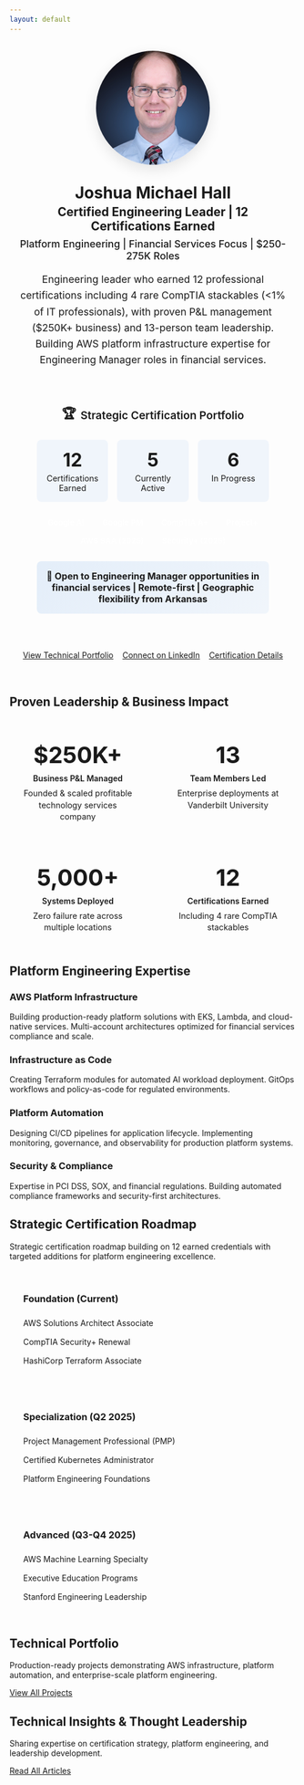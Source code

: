 ```yaml
---
layout: default
---
```


<div class="hero-section with-divider">
  <div class="hero-content">
    <div class="hero-layout">
      <div class="hero-image">
        <img src="/assets/images/headshot.jpg" alt="Joshua Michael Hall" loading="lazy">
      </div>
      <div class="hero-text">
        <h1>Joshua Michael Hall</h1>
        <h2>Certified Engineering Leader | 12 Certifications Earned</h2>
        <h3 class="hero-tagline">Platform Engineering | Financial Services Focus | $250-275K Roles</h3>
        <p>Engineering leader who earned 12 professional certifications including 4 rare CompTIA stackables (<1% of IT professionals), with proven P&L management ($250K+ business) and 13-person team leadership. Building AWS platform infrastructure expertise for Engineering Manager roles in financial services.</p>
        <div class="certification-highlight">
          <h4><span class="cert-icon">🏆</span> Strategic Certification Portfolio</h4>
          <div class="cert-stats">
            <div class="cert-stat">
              <span class="cert-number">12</span>
              <span class="cert-label">Certifications Earned</span>
            </div>
            <div class="cert-stat">
              <span class="cert-number">5</span>
              <span class="cert-label">Currently Active</span>
            </div>
            <div class="cert-stat">
              <span class="cert-number">6</span>
              <span class="cert-label">In Progress</span>
            </div>
          </div>
          <div class="featured-certs">
            <span class="cert-badge">Google AI</span>
            <span class="cert-badge">Google PM</span>
            <span class="cert-badge">CompTIA A+</span>
            <span class="cert-badge">Project+</span>
            <span class="cert-badge">AWS SAA (2025)</span>
            <span class="cert-badge">Security+ (2025)</span>
          </div>
          <div class="availability-notice">
            <strong>🚀 Open to Engineering Manager opportunities in financial services | Remote-first | Geographic flexibility from Arkansas</strong>
          </div>
        </div>
        <div class="hero-links">
          <a href="/portfolio" class="btn primary-btn cta-main-btn">View Technical Portfolio</a>
          <a href="https://linkedin.com/in/joshuamichaelhall" class="btn secondary-btn cta-main-btn">Connect on LinkedIn</a>
          <a href="/certifications" class="btn outlined-btn cta-main-btn">Certification Details</a>
        </div>
      </div>
    </div>
  </div>
</div>

<div class="home-section with-divider" id="leadership-impact">
  <h2>Proven Leadership & Business Impact</h2>
  <div class="impact-metrics">
    <div class="metric-card">
      <div class="metric-value">$250K+</div>
      <div class="metric-label">Business P&L Managed</div>
      <div class="metric-detail">Founded & scaled profitable technology services company</div>
    </div>
    <div class="metric-card">
      <div class="metric-value">13</div>
      <div class="metric-label">Team Members Led</div>
      <div class="metric-detail">Enterprise deployments at Vanderbilt University</div>
    </div>
    <div class="metric-card">
      <div class="metric-value">5,000+</div>
      <div class="metric-label">Systems Deployed</div>
      <div class="metric-detail">Zero failure rate across multiple locations</div>
    </div>
    <div class="metric-card">
      <div class="metric-value">12</div>
      <div class="metric-label">Certifications Earned</div>
      <div class="metric-detail">Including 4 rare CompTIA stackables</div>
    </div>
  </div>
</div>

<div class="home-section with-divider" id="technical-focus">
  <h2>Platform Engineering Expertise</h2>
  <div class="tech-focus-grid">
    <div class="tech-focus-item">
      <h3>AWS Platform Infrastructure</h3>
      <p>Building production-ready platform solutions with EKS, Lambda, and cloud-native services. Multi-account architectures optimized for financial services compliance and scale.</p>
    </div>
    <div class="tech-focus-item">
      <h3>Infrastructure as Code</h3>
      <p>Creating Terraform modules for automated AI workload deployment. GitOps workflows and policy-as-code for regulated environments.</p>
    </div>
    <div class="tech-focus-item">
      <h3>Platform Automation</h3>
      <p>Designing CI/CD pipelines for application lifecycle. Implementing monitoring, governance, and observability for production platform systems.</p>
    </div>
    <div class="tech-focus-item">
      <h3>Security & Compliance</h3>
      <p>Expertise in PCI DSS, SOX, and financial regulations. Building automated compliance frameworks and security-first architectures.</p>
    </div>
  </div>
</div>

<div class="home-section with-divider" id="certification-journey">
  <h2>Strategic Certification Roadmap</h2>
  <p class="section-intro-text">Strategic certification roadmap building on 12 earned credentials with targeted additions for platform engineering excellence.</p>
  <div class="roadmap-phases">
    <div class="roadmap-phase">
      <h3>Foundation (Current)</h3>
      <ul>
        <li>AWS Solutions Architect Associate</li>
        <li>CompTIA Security+ Renewal</li>
        <li>HashiCorp Terraform Associate</li>
      </ul>
    </div>
    <div class="roadmap-phase">
      <h3>Specialization (Q2 2025)</h3>
      <ul>
        <li>Project Management Professional (PMP)</li>
        <li>Certified Kubernetes Administrator</li>
        <li>Platform Engineering Foundations</li>
      </ul>
    </div>
    <div class="roadmap-phase">
      <h3>Advanced (Q3-Q4 2025)</h3>
      <ul>
        <li>AWS Machine Learning Specialty</li>
        <li>Executive Education Programs</li>
        <li>Stanford Engineering Leadership</li>
      </ul>
    </div>
  </div>
</div>

<div class="home-section with-divider" id="projects">
  <h2>Technical Portfolio</h2>
  <p class="section-intro-text">Production-ready projects demonstrating AWS infrastructure, platform automation, and enterprise-scale platform engineering.</p>
  <div id="github-projects"></div>
  <div class="section-link">
    <a href="/portfolio" class="btn outlined-btn">View All Projects</a>
  </div>
</div>

<div class="home-section no-divider" id="thought-leadership">
  <h2>Technical Insights & Thought Leadership</h2>
  <p class="section-intro-text">Sharing expertise on certification strategy, platform engineering, and leadership development.</p>
  <div id="devto-articles"></div>
  <div class="section-link">
    <a href="/blog" class="btn outlined-btn">Read All Articles</a>
  </div>
</div>


<style>
  .hero-layout {
    display: flex;
    flex-direction: column;
    align-items: center;
    gap: 2rem;
    max-width: 1200px;
    margin: 0 auto;
    padding: 1rem 1rem 2rem 1rem;
    text-align: center;
  }
  
  .hero-image {
    flex-shrink: 0;
    width: 200px;
    height: 200px;
    border-radius: 50%;
    overflow: hidden;
    box-shadow: 0 8px 24px rgba(0, 0, 0, 0.1);
  }
  
  .hero-image img {
    width: 100%;
    height: 100%;
    object-fit: cover;
    object-position: center;
    transition: transform 0.3s ease;
  }
  
  .hero-image:hover img {
    transform: scale(1.05);
  }
  
  .hero-text {
    text-align: center;
  }
  
  .hero-text h1 {
    margin-top: 0;
    margin-bottom: 0.25rem;
  }
  
  .hero-text h2 {
    margin-top: 0;
    margin-bottom: 0.5rem;
  }
  
  .hero-text p {
    margin-bottom: 1.5rem;
    font-size: 1.1rem;
    line-height: 1.6;
  }
  
  .hero-tagline {
    font-size: 1.1rem;
    color: var(--text-muted);
    font-weight: 500;
    margin: 0.5rem 0 1rem 0;
  }
  
  /* Certification Highlight */
  .certification-highlight {
    background: var(--bg-content);
    border: 2px solid var(--primary-color);
    border-radius: 12px;
    padding: 2rem;
    margin: 2rem auto;
    max-width: 800px;
    box-shadow: var(--card-shadow);
  }
  
  .certification-highlight h4 {
    margin: 0 0 1.5rem 0;
    font-size: 1.2rem;
    color: var(--primary-color);
    font-weight: 600;
    text-align: center;
    display: flex;
    align-items: center;
    justify-content: center;
    gap: 0.5rem;
  }
  
  .cert-icon {
    font-size: 1.4rem;
  }
  
  .cert-stats {
    display: grid;
    grid-template-columns: repeat(3, 1fr);
    gap: 1rem;
    margin-bottom: 1.5rem;
  }
  
  .cert-stat {
    text-align: center;
    padding: 1rem;
    background: rgba(3, 102, 214, 0.05);
    border-radius: 8px;
  }
  
  .cert-number {
    display: block;
    font-size: 2rem;
    font-weight: 700;
    color: var(--primary-color);
    margin-bottom: 0.25rem;
  }
  
  .cert-label {
    display: block;
    font-size: 0.9rem;
    color: var(--text-muted);
  }
  
  .featured-certs {
    display: flex;
    flex-wrap: wrap;
    gap: 0.5rem;
    justify-content: center;
    margin-bottom: 1.5rem;
  }
  
  .cert-badge {
    background: var(--primary-color);
    color: white;
    padding: 0.25rem 0.75rem;
    border-radius: 20px;
    font-size: 0.85rem;
    font-weight: 600;
  }
  
  .impact-metrics {
    display: grid;
    grid-template-columns: repeat(auto-fit, minmax(200px, 1fr));
    gap: 1.5rem;
    margin-top: 2rem;
  }
  
  .metric-card {
    background: var(--bg-content);
    border: 1px solid var(--border-color);
    border-radius: 12px;
    padding: 1.5rem;
    text-align: center;
    transition: transform 0.3s ease, box-shadow 0.3s ease;
  }
  
  .metric-card:hover {
    transform: translateY(-4px);
    box-shadow: 0 8px 24px rgba(0, 0, 0, 0.1);
  }
  
  .metric-value {
    font-size: 2.5rem;
    font-weight: 700;
    color: var(--primary-color);
    margin-bottom: 0.5rem;
  }
  
  .metric-label {
    font-weight: 600;
    margin-bottom: 0.5rem;
  }
  
  .metric-detail {
    font-size: 0.9rem;
    color: var(--text-muted);
    line-height: 1.4;
  }
  
  .roadmap-phases {
    display: grid;
    grid-template-columns: repeat(auto-fit, minmax(250px, 1fr));
    gap: 1.5rem;
    margin-top: 2rem;
  }
  
  .roadmap-phase {
    background: var(--bg-content);
    border: 1px solid var(--border-color);
    border-radius: 12px;
    padding: 1.5rem;
  }
  
  .roadmap-phase h3 {
    margin-top: 0;
    margin-bottom: 1rem;
    color: var(--primary-color);
  }
  
  .roadmap-phase ul {
    list-style: none;
    padding: 0;
    margin: 0;
  }
  
  .roadmap-phase li {
    padding: 0.5rem 0;
    border-bottom: 1px solid var(--border-color);
  }
  
  .roadmap-phase li:last-child {
    border-bottom: none;
  }
  
  .availability-notice {
    margin-top: 1.5rem;
    padding: 1rem;
    background: linear-gradient(135deg, rgba(3, 102, 214, 0.1) 0%, rgba(3, 102, 214, 0.05) 100%);
    border-radius: 8px;
    text-align: center;
  }
  
  .availability-notice strong {
    color: var(--primary-color);
    font-size: 1rem;
  }
  
  .hero-links {
    display: flex;
    gap: 1rem;
    margin-top: 2rem;
    justify-content: center;
    flex-wrap: wrap;
  }
  
  @media (max-width: 768px) {
    .hero-layout {
      gap: 1.5rem;
      padding: 1.5rem 1rem;
    }
    
    .hero-image {
      width: 180px;
      height: 180px;
    }
    
    .cert-stats {
      grid-template-columns: 1fr;
      gap: 0.75rem;
    }
    
    .impact-metrics {
      grid-template-columns: 1fr;
    }
    
    .roadmap-phases {
      grid-template-columns: 1fr;
    }
    
    .hero-links {
      flex-direction: column;
      align-items: center;
    }
    
    .hero-links .btn {
      width: 100%;
      max-width: 300px;
    }
  }
</style>